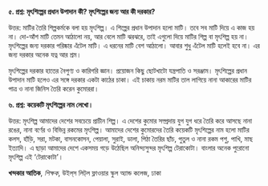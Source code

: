 **৫. প্রশ্ন: মৃৎশিল্পের প্রধান উপাদান কী? মৃৎশিল্পের জন্য আর কী দরকার?**

উত্তর: মাটির তৈরি শিল্পকর্মকে বলা হয় মৃৎশিল্প। এ শিল্পের প্রধান উপাদান হলো মাটি। তবে সব মাটি দিয়ে এ কাজ হয় না। দো-আঁশ মাটি তেমন আঠালো নয়, আর বেলে মাটি ঝরঝরে, তাই এগুলো দিয়ে মাটির শিল্প বা মৃৎশিল্প হয় না। মৃৎশিল্পের জন্য দরকার পরিষ্কার এঁটেল মাটি। এ ধরনের মাটি বেশ আঠালো। আবার শুধু এঁটেল মাটি হলেই হবে না। এর জন্য দরকার অনেক যত্ন আর শ্রম। 

মৃৎশিল্পের দরকার হাতের নৈপুণ্য ও কারিগরি জ্ঞান। প্রয়োজন কিছু ছোটখাটো যন্ত্রপাতি ও সরঞ্জাম। মৃৎশিল্পের প্রধান উপাদান মাটি হলেও এর সঙ্গে দরকার একটা কাঠের চাকা। এই চাকায় নরম মাটির তাল লাগিয়ে নানা আকারের মাটির পাত্র ও নানা জিনিস তৈরি করেন কুমোররা।

**৬. প্রশ্ন: কয়েকটি মৃৎশিল্পের নাম লেখো।**

উত্তর: মৃৎশিল্প আমাদের দেশের সবচেয়ে প্রাচীন শিল্প। এ দেশের কুমোর সম্প্রদায় যুগ যুগ ধরে তৈরি করে আসছে নানা রঙের, নানা বর্ণের ও বিভিন্ন রকমের মৃৎশিল্প। আমাদের দেশের কুমোরদের তৈরি কয়েকটি মৃৎশিল্পের নাম হলো মাটির কলস, হাঁড়ি, সরা, মটকা, বাসনকোসন, পেয়ালা, সুরাই, ডালা, পিঠা তৈরির ছাঁচ, পুতুল ও নানা রকম পশু, পাখি, মাছ ইত্যাদি। এ ছাড়া আমাদের দেশে একসময় গড়ে উঠেছিল অনিন্দ্যসুন্দর মৃৎশিল্প টেরাকোটা। বাংলার অনেক পুরোনো মৃৎশিল্প এই ‘টেরাকোটা’।

**খন্দকার আতিক**, *শিক্ষক*, উইল্​স লিট্​ল ফ্লাওয়ার স্কুল অ্যান্ড কলেজ, ঢাকা
